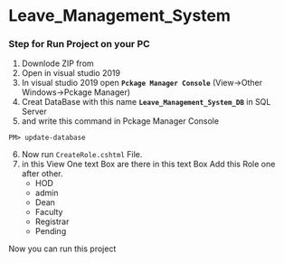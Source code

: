 # Leave_Management_System

### Step for Run Project on your PC

  1) Downlode ZIP from
  2) Open in visual studio 2019
  3) In visual studio 2019 open **`Pckage Manager Console`** (View->Other Windows->Pckage Manager)
  4) Creat DataBase with this name **`Leave_Management_System_DB`** in SQL Server 
  5) and write this command in Pckage Manager Console
  
  ```
  PM> update-database
  ```
  
  6) Now run `CreateRole.cshtml` File.
  7) in this View One text Box are there in this text Box Add this Role one after other.
      - HOD
      - admin
      - Dean
      - Faculty
      - Registrar
      - Pending
   

  Now you can run this project 
